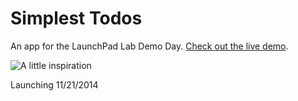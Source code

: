 # Simplest Todos

An app for the LaunchPad Lab Demo Day. [Check out the live demo](http://simplest-todos.meteor.com).

![A little inspiration](http://f.cl.ly/items/0J3X2k0i0u3b0F2T3W33/inspiration.jpg "A little inspiration")

Launching 11/21/2014
